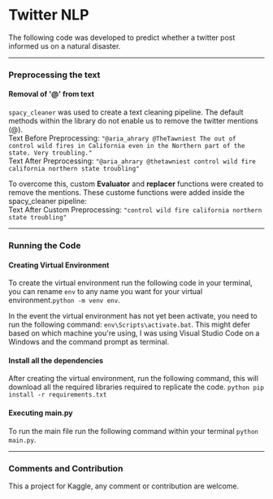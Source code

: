 # Twitter NLP 
The following code was developed to predict whether a twitter post informed us on a natural disaster. 
___
### Preprocessing the text
#### Removal of '@' from text
`spacy_cleaner` was used to create a text cleaning pipeline. The default methods within the library do not enable us to remove the twitter mentions (@).\
Text Before Preprocessing: `"@aria_ahrary @TheTawniest The out of control wild fires in California even in the Northern part of the state. Very troubling."`\
Text After Preprocessing: `"@aria_ahrary @thetawniest control wild fire california northern state troubling"`

To overcome this, custom **Evaluator** and **replacer** functions were created to remove the mentions. These custome functions were added inside the spacy_cleaner pipeline: \
Text After Custom Preprocessing: `"control wild fire california northern state troubling"`

___
### Running the Code 
#### Creating Virtual Environment
To create the virtual environment run the following code in your terminal, you can rename `env` to any name you want for your virtual environment.`python -m venv env`.

In the event the virtual environment has not yet been activate, you need to run the following command: `env\Scripts\activate.bat`. This might defer based on which machine you're using, I was using Visual Studio Code on a Windows and the command prompt as terminal. 

#### Install all the dependencies 
After creating the virtual environment, run the following command, this will download all the required libraries required to replicate the code. `python pip install -r requirements.txt`

#### Executing main.py
To run the main file run the following command within your terminal `python main.py`.

___
### Comments and Contribution 
This a project for Kaggle, any comment or contribution are welcome.